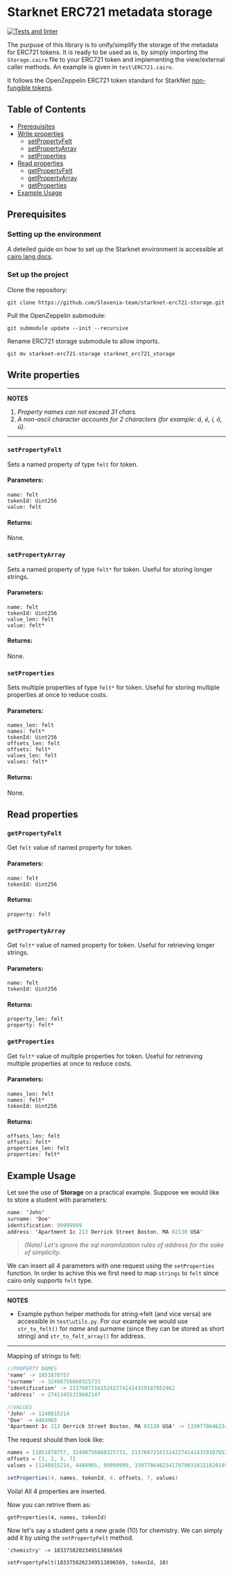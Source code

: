 # Starknet ERC721 metadata storage
[![Tests and linter](https://github.com/Slovenia-team/starknet-erc721-storage/actions/workflows/python-app.yml/badge.svg)](https://github.com/Slovenia-team/starknet-erc721-storage/actions/workflows/python-app.yml)

The purpuse of this library is to unify/simplify the storage of the metadata for ERC721 tokens. It is ready to be used as is, by simply importing the `Storage.cairo` file to your ERC721 token and implementing the view/external caller methods. An example is given in `test\ERC721.cairo`.

It follows the OpenZeppelin ERC721 token standard for StarkNet [non-fungible tokens](https://github.com/OpenZeppelin/cairo-contracts).

## Table of Contents

- [Prerequisites](#prerequisites)
- [Write properties](#write-properties)
  *  [setPropertyFelt](#setpropertyfelt)
  *  [setPropertyArray](#setpropertyarray)
  *  [setProperties](#setproperties)
- [Read properties](#read-properties)
  *  [getPropertyFelt](#getpropertyfelt)
  *  [getPropertyArray](#getpropertyarray)
  *  [getProperties](#getproperties)
- [Example Usage](#example-usage)

## Prerequisites

### Setting up the environment
A deteiled guide on how to set up the Starknet environment is accessible at [cairo lang docs](https://www.cairo-lang.org/docs/quickstart.html).

### Set up the project
Clone the repository:
``` 
git clone https://github.com/Slovenia-team/starknet-erc721-storage.git  
```

Pull the OpenZeppelin submodule:
``` 
git submodule update --init --recursive
```

Rename ERC721 storage submodule to allow imports.
```
git mv starknet-erc721-storage starknet_erc721_storage
```

## Write properties

---
**NOTES**
1. *Property names can not exceed 31 chars.*
2. *A non-ascii character accounts for 2 characters (for example: á, é, í, ó, ú).*
---
### `setPropertyFelt`

Sets a named property of type `felt` for token.

#### Parameters:
```
name: felt
tokenId: Uint256
value: felt
```

#### Returns:

None.

### `setPropertyArray`

Sets a named property of type `felt*` for token. Useful for storing longer strings.

#### Parameters:
```
name: felt
tokenId: Uint256
value_len: felt
value: felt*
```

#### Returns:

None.

### `setProperties`

Sets multiple properties of type `felt*` for token. Useful for storing multiple properties at once to reduce costs.

#### Parameters:
```
names_len: felt
names: felt*
tokenId: Uint256
offsets_len: felt
offsets: felt*
values_len: felt
values: felt*
```

#### Returns:

None.



## Read properties

### `getPropertyFelt`

Get `felt` value of named property for token.

#### Parameters:
```
name: felt
tokenId: Uint256
```

#### Returns:
```
property: felt
```


### `getPropertyArray`

Get `felt*` value of named property for token. Useful for retrieving longer strings.

#### Parameters:
```
name: felt
tokenId: Uint256
```

#### Returns:
```
property_len: felt
property: felt*
```

### `getProperties`

Get `felt*` value of multiple properties for token. Useful for retrieving multiple properties at once to reduce costs.

#### Parameters:
```
names_len: felt
names: felt*
tokenId: Uint256
```

#### Returns:
```
offsets_len: felt
offsets: felt*
properties_len: felt
properties: felt*
```

## Example Usage
Let see the use of **Storage** on a practical example. Suppose we would like to store a student with parameters:
```java
name: 'John'
surname: 'Doe'
identification: 99999999
address: 'Apartment 1c 213 Derrick Street Boston, MA 02130 USA'
```
> *(Note) Let's ignore the sql noramlization rules of address for the sake of simplicity.*

We can insert all 4 parameters with one request using the `setProperties` function. In order to achive this we first need to map `strings` to `felt` since cairo only supports `felt` type.

---
**NOTES**
- Example python helper methods for string->felt (and vice versa) are accessible in `test\utils.py`. For our example we would use `str_to_felt()` for *name* and *surname* (since they can be stored as short string) and `str_to_felt_array()` for address.
---

Mapping of strings to felt:
```java
//PROPERTY NAMES
'name' -> 1851878757
'surname' -> 32498756660325733
'identification' -> 2137607216152422741414319187652462
'address' -> 27413455319692147

//VALUES
'John' -> 1248815214
'Doe' -> 4484965
'Apartment 1c 213 Derrick Street Boston, MA 02130 USA' -> [339778646234179790318151820149535281, 265461595803987861726527707067606373, 602960736248495209273730863602872370, 13848555652731713]
```
The request should then look like:
```java
names = [1851878757, 32498756660325733, 2137607216152422741414319187652462, 27413455319692147]
offsets = [1, 2, 3, 7]
values = [1248815214, 4484965, 99999999, 339778646234179790318151820149535281, 265461595803987861726527707067606373, 602960736248495209273730863602872370, 13848555652731713]

setProperties(4, names, tokenId, 4, offsets, 7, values)
```

Voila! All 4 properties are inserted. 

Now you can retrive them as:
```
getProperties(4, names, tokenId)
```

Now let's say a student gets a new grade (10) for chemistry. We can simply add it by using the `setPropertyFelt` method.
```
'chemistry' -> 1833750202349513896569
```
```
setPropertyFelt(1833750202349513896569, tokenId, 10)
```
